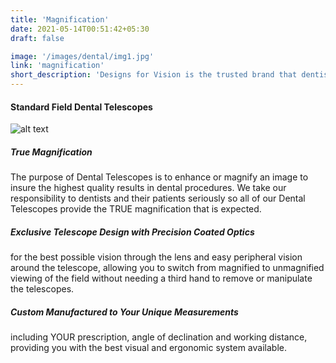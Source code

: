 ```yaml
---
title: 'Magnification'
date: 2021-05-14T00:51:42+05:30
draft: false

image: '/images/dental/img1.jpg'
link: 'magnification'
short_description: 'Designs for Vision is the trusted brand that dentists rely on for quality, reliability, and durability. Our Dental Telescopes provide TRUE magnification and ergonomics.'
---
```


#### Standard Field Dental Telescopes

![alt text](https://www.designsforvision.com/DentImg/2014DentMag/4D-3-0-5.jpg 'Logo Title Text 1')

##### True Magnification

The purpose of Dental Telescopes is to enhance or magnify an image to insure the highest quality results in dental procedures. We take our responsibility to dentists and their patients seriously so all of our Dental Telescopes provide the TRUE magnification that is expected.

##### Exclusive Telescope Design with Precision Coated Optics

for the best possible vision through the lens and easy peripheral vision around the telescope, allowing you to switch from magnified to unmagnified viewing of the field without needing a third hand to remove or manipulate the telescopes.

##### Custom Manufactured to Your Unique Measurements

including YOUR prescription, angle of declination and working distance, providing you with the best visual and ergonomic system available.
